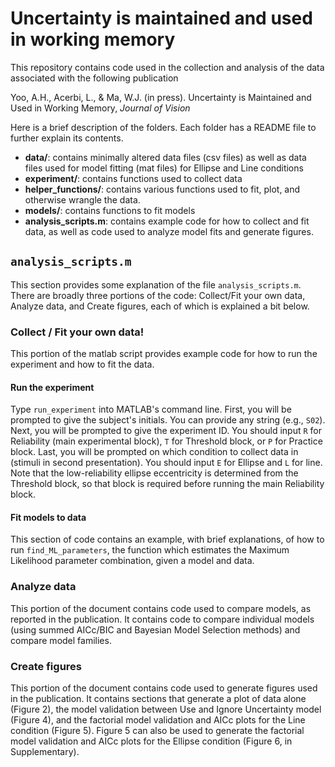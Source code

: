 # Uncertainty is maintained and used in working memory

This repository contains code used in the collection and analysis of the data associated with the following publication

Yoo, A.H., Acerbi, L., & Ma, W.J. (in press). Uncertainty is Maintained and Used in Working Memory, *Journal of Vision*


Here is a brief description of the folders. Each folder has a README file to further explain its contents. 

- **data/**: contains minimally altered data files (csv files) as well as data files used for model fitting (mat files) for Ellipse and Line conditions
- **experiment/**: contains functions used to collect data 
- **helper_functions/**: contains various functions used to fit, plot, and otherwise wrangle the data.
- **models/**: contains functions to fit models
- **analysis_scripts.m**: contains example code for how to collect and fit data, as well as code used to analyze model fits and generate figures. 

## `analysis_scripts.m`
This section provides some explanation of the file `analysis_scripts.m`. There are broadly three portions of the code: Collect/Fit your own data, Analyze data, and Create figures, each of which is explained a bit below. 

### Collect / Fit your own data!
This portion of the matlab script provides example code for how to run the experiment and how to fit the data. 

#### Run the experiment
Type `run_experiment` into MATLAB's command line. First, you will be prompted to give the subject's initials. You can provide any string (e.g., `S02`). Next, you will be prompted to give the experiment ID. You should input `R` for Reliability (main experimental block), `T` for Threshold block, or `P` for Practice block. Last, you will be prompted on which condition to collect data in (stimuli in second presentation). You should input `E` for Ellipse and `L` for line. Note that the low-reliability ellipse eccentricity is determined from the Threshold block, so that block is required before running the main Reliability block. 

#### Fit models to data
This section of code contains an example, with brief explanations, of how to run `find_ML_parameters`, the function which estimates the Maximum Likelihood parameter combination, given a model and data.


### Analyze data
This portion of the document contains code used to compare models, as reported in the publication. It contains code to compare individual models (using summed AICc/BIC and Bayesian Model Selection methods) and compare model families. 

### Create figures
This portion of the document contains code used to generate figures used in the publication. It contains sections that generate a plot of data alone (Figure 2), the model validation between Use and Ignore Uncertainty model (Figure 4), and the factorial model validation and AICc plots for the Line condition (Figure 5). Figure 5 can also be used to generate the factorial model validation and AICc plots for the Ellipse condition (Figure 6, in Supplementary).


